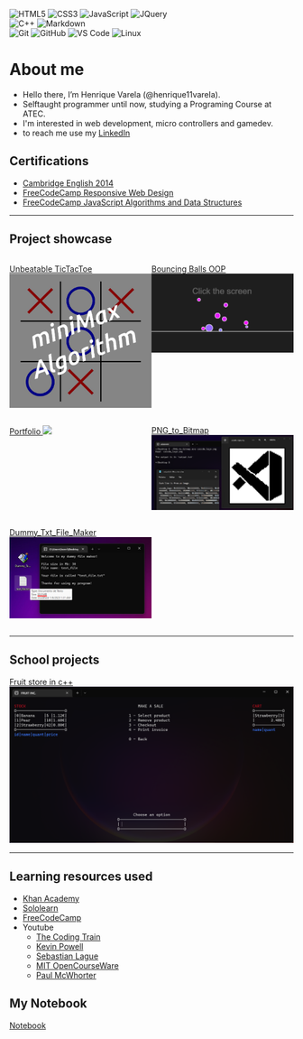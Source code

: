 <!-- <style>
  .icons{
    text-align: center;
  }

  .projects {
    display: grid;
    grid-template-columns: 1fr 1fr;
  }
  .projects a {
    margin: 20px;
    display: flex;
    flex-direction: column;
  }

  @media screen and (max-width: 600px) {
    .projects {
      grid-template-columns: 1fr;
    }
  }
</style> -->

<div class="oogabooga">

![HTML5](https://img.shields.io/badge/-HTML5-%23E44D27?style=for-the-badge&logo=html5&logoColor=ffffff)
![CSS3](https://img.shields.io/badge/-CSS3-%231572B6?style=for-the-badge&logo=css3)
![JavaScript](https://img.shields.io/badge/-JavaScript-%23F7DF1C?style=for-the-badge&logo=javascript&logoColor=000000&labelColor=%23F7DF1C&color=%23FFCE5A)
![JQuery](https://img.shields.io/badge/jQuery-0769AD?style=for-the-badge&logo=jquery&logoColor=white)
<br>
![C++](https://img.shields.io/badge/C%2B%2B-00599C?style=for-the-badge&logo=c%2B%2B&logoColor=white)
![Markdown](https://img.shields.io/badge/Markdown-000000?style=for-the-badge&logo=markdown&logoColor=white)
<br/>
![Git](https://img.shields.io/badge/-Git-%23F05032?style=for-the-badge&logo=git&logoColor=%23ffffff)
![GitHub](https://img.shields.io/badge/-GitHub-181717?style=for-the-badge&logo=github)
![VS Code](http://img.shields.io/badge/-VS%20Code-007ACC?style=for-the-badge&logo=visual-studio-code&logoColor=ffffff)
![Linux](http://img.shields.io/badge/-Linux-0078D6?style=for-the-badge&logo=linux&logoColor=ffffff)
<br/>

</div>

# About me
- Hello there, I’m Henrique Varela (@henrique11varela).
- Selftaught programmer until now, studying a Programing Course at ATEC.
- I'm interested in web development, micro controllers and gamedev.
- to reach me use my [LinkedIn](https://www.linkedin.com/in/henrique-varela/)

## Certifications

- [Cambridge English 2014](https://i.imgur.com/sADWAkY.png)
- [FreeCodeCamp Responsive Web Design](https://www.freecodecamp.org/certification/henrique_varela/responsive-web-design)
- [FreeCodeCamp JavaScript Algorithms and Data Structures](https://www.freecodecamp.org/certification/henrique_varela/javascript-algorithms-and-data-structures)


---

## Project showcase

<div style="display: grid; grid-template-columns: 1fr 1fr;">

  [Unbeatable TicTacToe  
  ![](/UnbeatableTicTacToeJS.png)](https://henrique11varela.github.io/UnbeatableTicTacToeJS/)

  [Bouncing Balls OOP
  ![](/Ball-physics-OOP.png)](https://editor.p5js.org/henrique11varela/full/HoJUcA-iM)

  [Portfolio
  ![](/Portfolio.png)](https://henrique11varela.github.io/)

  [PNG_to_Bitmap  
  ![](/PNG_to_Bitmap.png)](https://github.com/henrique11varela/PNG_to_Bitmap)

  [Dummy_Txt_File_Maker  
  ![](/Dummy_Txt_File_Maker.png)](https://github.com/henrique11varela/Dummy_Txt_File_Maker)

</div>

---

## School projects

[Fruit store in c++
![](/atec-t1-loja.png)](https://github.com/henrique11varela/atec-t1-loja)

---

## Learning resources used

- [Khan Academy](https://www.khanacademy.org/computing/computer-programming)
- [Sololearn](https://www.sololearn.com/)
- [FreeCodeCamp](https://www.freecodecamp.org/)
- Youtube
  - [The Coding Train](https://www.youtube.com/channel/UCvjgXvBlbQiydffZU7m1_aw)
  - [Kevin Powell](https://www.youtube.com/@KevinPowell)
  - [Sebastian Lague](https://www.youtube.com/@SebastianLague)
  - [MIT OpenCourseWare](https://www.youtube.com/@mitocw)
  - [Paul McWhorter](https://www.youtube.com/@paulmcwhorter)

## My Notebook

[Notebook](https://github.com/henrique11varela/PersonalNotebook)

<script>
  alert("test");
</script>
